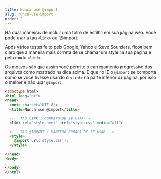 ```yaml
---
title: Nunca use @import
slug: nunca-use-import
order: 2
---
```


Há duas maneiras de incluir uma folha de estilho em sua página web. Você pode usar a tag `<link>` ou `@import.

Após vários testes feito pelo Google, Yahoo e Steve Sounders, ficou bem claro que a maneira mais correta de se chamar um style na sua página e pelo modo `<link>`.

Os motivos são que assim você permite o carregamento progressivo dos arquivos como mostrado na dica acima. E que no IE o `@import` se comporta como se você tivesse usando o `<link>` na parte inferior da página, por isso o melhor e não usar `@import`.

```HTML
<!doctype html>
<html lang="pt">
<head>
  <meta charset="UTF-8">
  <title>Nunca use @import</title>

  <!-- TAG LINK / CORRETO DE SE USAR-->
  <link rel="stylesheet" href="style.css" media="all">

  <!-- TAG @IMPORT / MANEIRA ERRADA DE SE USAR -->
  <style>
    @import url('style.css');
  </style>

</head>
<body>

</body>
</html>
```

